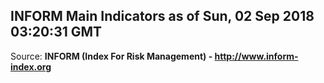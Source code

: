 ## INFORM Main Indicators as of Sun, 02 Sep 2018 03:20:31 GMT

Source: **INFORM (Index For Risk Management) - http://www.inform-index.org**